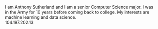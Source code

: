 I am Anthony Sutherland and I am a senior Computer Science major.  I was in the Army for 10 years before coming back to college.  My interests are machine learning and data science.  
104.197.202.13
